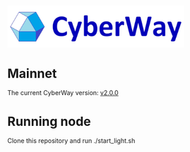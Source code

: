 <img width="400" src="./images/logo.jpg" />

# Mainnet

The current CyberWay version: [v2.0.0](https://github.com/cyberway/cyberway/releases/tag/v2.0.0)

# Running node

Clone this repository and run ./start_light.sh
